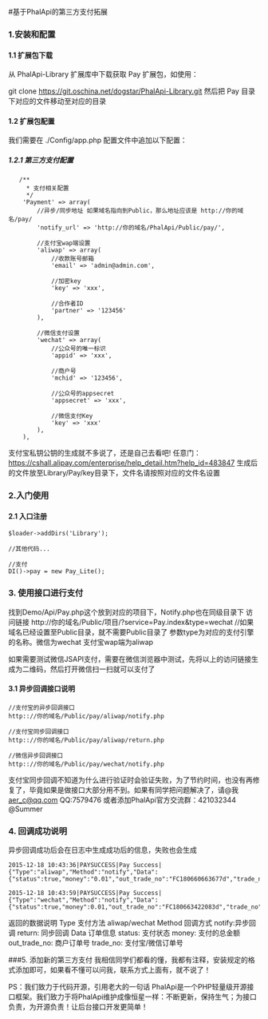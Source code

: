 #基于PhalApi的第三方支付拓展

### 1.安装和配置

#### 1.1 扩展包下载
从 PhalApi-Library 扩展库中下载获取 Pay 扩展包，如使用：

git clone https://git.oschina.net/dogstar/PhalApi-Library.git
然后把 Pay 目录下对应的文件移动至对应的目录

#### 1.2 扩展包配置
我们需要在 ./Config/app.php 配置文件中追加以下配置：
##### 1.2.1 第三方支付配置
```
   /**
     * 支付相关配置
     */
    'Payment' => array(
        //异步/同步地址 如果域名指向到Public，那么地址应该是 http://你的域名/pay/
        'notify_url' => 'http://你的域名/PhalApi/Public/pay/',

        //支付宝wap端设置
        'aliwap' => array( 
            //收款账号邮箱
            'email' => 'admin@admin.com', 

            //加密key
            'key' => 'xxx', 

            //合作者ID
            'partner' => '123456' 
        ),

        //微信支付设置
        'wechat' => array(
            //公众号的唯一标识
            'appid' => 'xxx',

            //商户号
            'mchid' => '123456',

            //公众号的appsecret
            'appsecret' => 'xxx',

            //微信支付Key
            'key' => 'xxx'
        ),
    ),
```
支付宝私钥公钥的生成就不多说了，还是自己去看吧!
任意门：https://cshall.alipay.com/enterprise/help_detail.htm?help_id=483847
生成后的文件放至Library/Pay/key目录下，文件名请按照对应的文件名设置

### 2.入门使用
#### 2.1 入口注册
```
$loader->addDirs('Library');

//其他代码...

//支付
DI()->pay = new Pay_Lite();
```
### 3. 使用接口进行支付
找到Demo/Api/Pay.php这个放到对应的项目下，Notify.php也在同级目录下
访问链接 http://你的域名/Public/项目/?service=Pay.index&type=wechat //如果域名已经设置至Public目录，就不需要Public目录了
参数type为对应的支付引擎的名称。微信为wechat 支付宝wap端为aliwap

如果需要测试微信JSAPI支付，需要在微信浏览器中测试，先将以上的访问链接生成为二维码，然后打开微信扫一扫就可以支付了

#### 3.1 异步回调接口说明
```
//支付宝的异步回调接口
http:://你的域名/Public/pay/aliwap/notify.php

//支付宝同步回调接口
http:://你的域名/Public/pay/aliwap/return.php

//微信异步回调接口
http:://你的域名/Public/pay/wechat/notify.php

```
支付宝同步回调不知道为什么进行验证时会验证失败，为了节约时间，也没有再修复了，毕竟如果是做接口大部分用不到。如果有同学把问题解决了，请@我 aer_c@qq.com QQ:7579476 或者添加PhalApi官方交流群：421032344 @Summer

### 4. 回调成功说明
异步回调成功后会在日志中生成成功后的信息，失败也会生成

```
2015-12-18 10:43:36|PAYSUCCESS|Pay Success|{"Type":"aliwap","Method":"notify","Data":{"status":true,"money":"0.01","out_trade_no":"FC180660663677d","trade_no":"2015121800001000630003030428"}}

2015-12-18 10:43:59|PAYSUCCESS|Pay Success|{"Type":"wechat","Method":"notify","Data":{"status":true,"money":0.01,"out_trade_no":"FC180663422083d","trade_no":"1007480911201512182153438132"}}
```
返回的数据说明
Type 支付方法 aliwap/wechat
Method 回调方式 notify:异步回调 return: 同步回调
Data 订单信息 status: 支付状态 money: 支付的总金额 out_trade_no: 商户订单号 trade_no: 支付宝/微信订单号

###5. 添加新的第三方支付
我相信同学们都看的懂，我都有注释，安装规定的格式添加即可，如果看不懂可以问我，联系方式上面有，就不说了！

PS：我们致力于代码开源，引用老大的一句话
PhalApi是一个PHP轻量级开源接口框架。我们致力于将PhalApi维护成像恒星一样：不断更新，保持生气；为接口负责，为开源负责！让后台接口开发更简单！ 